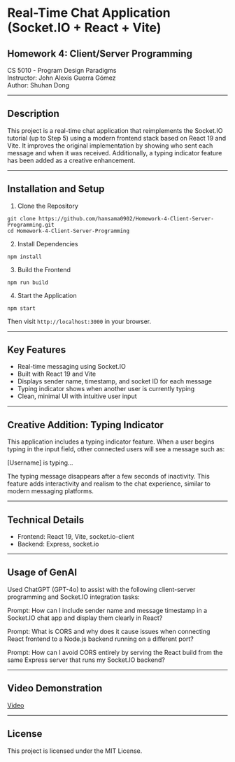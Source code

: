 # Real-Time Chat Application (Socket.IO + React + Vite)

## Homework 4: Client/Server Programming

CS 5010 - Program Design Paradigms  
Instructor: John Alexis Guerra Gómez  
Author: Shuhan Dong

---

## Description

This project is a real-time chat application that reimplements the Socket.IO tutorial (up to Step 5) using a modern frontend stack based on React 19 and Vite. It improves the original implementation by showing who sent each message and when it was received. Additionally, a typing indicator feature has been added as a creative enhancement.

---

## Installation and Setup

1. Clone the Repository

```
git clone https://github.com/hansama0902/Homework-4-Client-Server-Programming.git
cd Homework-4-Client-Server-Programming
```

2. Install Dependencies

```
npm install
```

3. Build the Frontend

```
npm run build
```

4. Start the Application

```
npm start
```

Then visit `http://localhost:3000` in your browser.

---

## Key Features

- Real-time messaging using Socket.IO
- Built with React 19 and Vite
- Displays sender name, timestamp, and socket ID for each message
- Typing indicator shows when another user is currently typing
- Clean, minimal UI with intuitive user input

---

## Creative Addition: Typing Indicator

This application includes a typing indicator feature. When a user begins typing in the input field, other connected users will see a message such as:

[Username] is typing...

The typing message disappears after a few seconds of inactivity. This feature adds interactivity and realism to the chat experience, similar to modern messaging platforms.

---

## Technical Details

- Frontend: React 19, Vite, socket.io-client
- Backend: Express, socket.io

---

## Usage of GenAI

Used ChatGPT (GPT-4o) to assist with the following client-server programming and Socket.IO integration tasks:

Prompt: How can I include sender name and message timestamp in a Socket.IO chat app and display them clearly in React?

Prompt: What is CORS and why does it cause issues when connecting React frontend to a Node.js backend running on a different port?

Prompt: How can I avoid CORS entirely by serving the React build from the same Express server that runs my Socket.IO backend?

---

## Video Demonstration

[Video](https://youtu.be/6fc9H1M3TRQ)

---

## License

This project is licensed under the MIT License.
